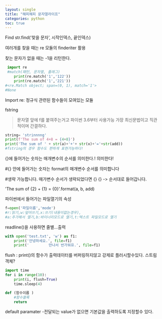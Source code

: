 ```yaml
---
layout: single
title: "해피해피 문자열라이프"
categories: python
toc: true 
---      
```


Find str.find(‘찾을 문자’, 시작인덱스, 끝인덱스)

여러개를 찾을 때는 re 모듈의 finderiter 활용

찾는 문자가 없을 때는 -1을 리턴한다.

```python
 import re
 #match(패턴, 문자열, 플래그)
	print(re.match('1','122'))
	print(re.match('1','221'))
#<re.Match object; span=(0, 1), match='1'>
#None
```

Import re: 정규식 관련된 함수들이 모여있는 모듈

fstring
> 문자열 앞에 f를 붙여주는거고 파이썬 3.6부터 사용가능
  가장 최신문법이고 직관적이며 간결하다.

```python
string= 'strinnnng' 
print(f'The sum of 4+8 = {4+8}')
print('The sum of ' + str(a)+'+'+ str(x)+'='+str(add))
#fstring의 경우 함수도 편하게 표현가능하다!
```
{}에 들어가는 숫자는 매개변수의 순서를 의미한다.! 의미한다!

#{} 안에 들어가는 숫자는 format의 매개변수 순서를 의미합니다

#생략 가능합니다. 매가변수 순서가 생략되었다면 {} {} -> 순서대로 들어갑니다.

'The sum of {2} + {1} = {0}'.format(a, b, add)

파이썬에서 들어가는 파일열기의 속성

```python
f=open('파일이름','mode')
#r:읽기,w:덮어쓰기,x:쓰기(내용이없는경우),
#a:추가해서 열기,b:바이너리모드로 열기,t:텍스트 파일모드로 열기

```

readline()을 사용하면 줄별...출력
```python
with open('test.txt', 'w') as f1:
	print('안녕하세요.', file=f1)
	print('			만나서 반가워유.', file=f1)

```


flush : print()의 함수가 출력데이터를 버퍼링하지않고 강제로 플러시할수있다. 
스트림 객체?
```python
import time
for i in range(10):
	print(i, flush=True)
	time.sleep(4)
```


```python
def (함수이름 )
	#함수블록 
	return
```
default paramater 
-전달되는 value가 없으면 기본값을 출력하도록 지정할수 있다.